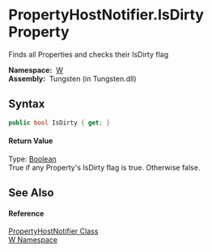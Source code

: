 PropertyHostNotifier.IsDirty Property
=====================================
   Finds all Properties and checks their IsDirty flag

  **Namespace:**  [W][1]  
  **Assembly:**  Tungsten (in Tungsten.dll)

Syntax
------

```csharp
public bool IsDirty { get; }
```

#### Return Value
Type: [Boolean][2]  
True if any Property's IsDirty flag is true. Otherwise false.

See Also
--------

#### Reference
[PropertyHostNotifier Class][3]  
[W Namespace][1]  

[1]: ../README.md
[2]: http://msdn.microsoft.com/en-us/library/a28wyd50
[3]: README.md